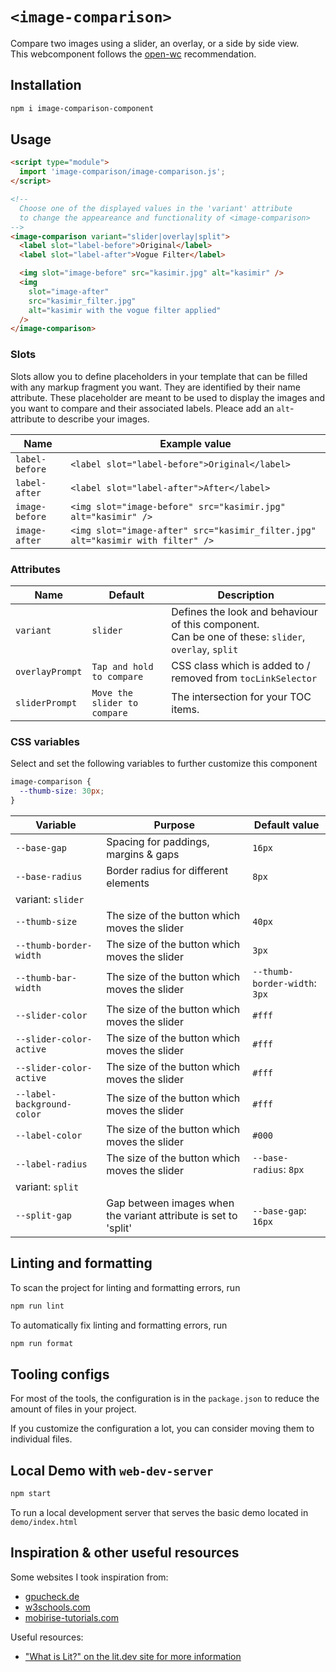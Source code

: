 # `<image-comparison>`

Compare two images using a slider, an overlay, or a side by side view.  
This webcomponent follows the [open-wc](https://github.com/open-wc/open-wc) recommendation.

## Installation

```bash
npm i image-comparison-component
```

## Usage

```html
<script type="module">
  import 'image-comparison/image-comparison.js';
</script>

<!-- 
  Choose one of the displayed values in the 'variant' attribute
  to change the appeareance and functionality of <image-comparison>
-->
<image-comparison variant="slider|overlay|split">
  <label slot="label-before">Original</label>
  <label slot="label-after">Vogue Filter</label>

  <img slot="image-before" src="kasimir.jpg" alt="kasimir" />
  <img
    slot="image-after"
    src="kasimir_filter.jpg"
    alt="kasimir with the vogue filter applied"
  />
</image-comparison>
```

### Slots
Slots allow you to define placeholders in your template that can be filled with any markup fragment you want.
They are identified by their name attribute. These placeholder are meant to be used to display the images and
you want to compare and their associated labels. Pleace add an `alt`-attribute to describe your images.

| Name            | Example value                                                                   |
|-----------------|---------------------------------------------------------------------------------|
| `label-before`  | `<label slot="label-before">Original</label>`                                   |
| `label-after`   | `<label slot="label-after">After</label>`                                       |
| `image-before`  | `<img slot="image-before" src="kasimir.jpg" alt="kasimir" />`                   |
| `image-after`   | `<img slot="image-after" src="kasimir_filter.jpg" alt="kasimir with filter" />` |

### Attributes
| Name            | Default                      | Description                                                                                              |
|-----------------|------------------------------|----------------------------------------------------------------------------------------------------------|
| `variant`       | `slider`                     | Defines the look and behaviour of this component.<br>Can be one of these: `slider`, `overlay`, `split`   |
| `overlayPrompt` | `Tap and hold to compare`    | CSS class which is added to / removed from `tocLinkSelector`                                             |
| `sliderPrompt`  | `Move the slider to compare` | The intersection for your TOC items.                                                                     |

### CSS variables
Select and set the following variables to further customize this component
```css
image-comparison {
  --thumb-size: 30px;
}
```
| Variable                     | Purpose                                                        | Default value                 |
|------------------------------|----------------------------------------------------------------|-------------------------------|
| `--base-gap`                 | Spacing for paddings, margins & gaps                           | `16px`                        |
| `--base-radius`              | Border radius for different elements                           | `8px`                         |
| variant: `slider`            |
| `--thumb-size`               | The size of the button which moves the slider                  | `40px`                        |
| `--thumb-border-width`       | The size of the button which moves the slider                  | `3px`                         |
| `--thumb-bar-width`          | The size of the button which moves the slider                  | `--thumb-border-width`: `3px` |
| `--slider-color`             | The size of the button which moves the slider                  | `#fff`                        |
| `--slider-color-active`      | The size of the button which moves the slider                  | `#fff`                        |
| `--slider-color-active`      | The size of the button which moves the slider                  | `#fff`                        |
| `--label-background-color`   | The size of the button which moves the slider                  | `#fff`                        |
| `--label-color`              | The size of the button which moves the slider                  | `#000`                        |
| `--label-radius`             | The size of the button which moves the slider                  | `--base-radius`: `8px`        |
| variant: `split`             |
| `--split-gap`                | Gap between images when the variant attribute is set to 'split'| `--base-gap`: `16px` |


## Linting and formatting

To scan the project for linting and formatting errors, run

```bash
npm run lint
```

To automatically fix linting and formatting errors, run

```bash
npm run format
```

## Tooling configs

For most of the tools, the configuration is in the `package.json` to reduce the amount of files in your project.

If you customize the configuration a lot, you can consider moving them to individual files.

## Local Demo with `web-dev-server`

```bash
npm start
```

To run a local development server that serves the basic demo located in `demo/index.html`

## Inspiration & other useful resources

Some websites I took inspiration from:

- [gpucheck.de](https://gpucheck.de/rtx-on-vs-off-slideshow-vergleich/)
- [w3schools.com](https://www.w3schools.com/howto/howto_js_image_comparison.asp)
- [mobirise-tutorials.com](https://www.mobirise-tutorials.com/LawyerM4-Tutorials/image-comparison.html)

Useful resources:

- ["What is Lit?" on the lit.dev site for more information](https://lit.dev/docs/)
